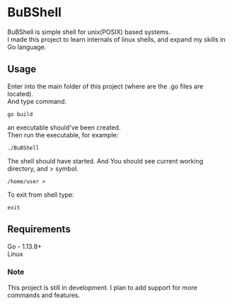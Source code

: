 # BuBShell
BuBShell is simple shell for unix(POSIX) based systems.  
I made this project to learn internals of linux shells, and expand my skills in Go language.

## Usage
Enter into the main folder of this project (where are the .go files are located).  
And type command.
```
go build
```
an executable should've been created.  
Then run the executable, for example:
```
./BuBShell
```

The shell should have started. And You should see current working directory, and > symbol.
```
/home/user > 
```

To exit from shell type:
```
exit
```

## Requirements

Go - 1.13.8+  
Linux
  
### Note
This project is still in development. I plan to add support for more commands and features.